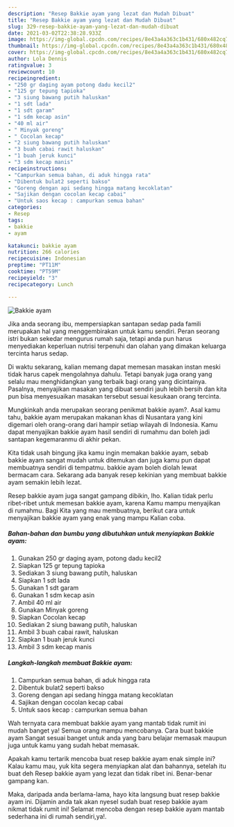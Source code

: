 ```yaml
---
description: "Resep Bakkie ayam yang lezat dan Mudah Dibuat"
title: "Resep Bakkie ayam yang lezat dan Mudah Dibuat"
slug: 329-resep-bakkie-ayam-yang-lezat-dan-mudah-dibuat
date: 2021-03-02T22:38:28.933Z
image: https://img-global.cpcdn.com/recipes/8e43a4a363c1b431/680x482cq70/bakkie-ayam-foto-resep-utama.jpg
thumbnail: https://img-global.cpcdn.com/recipes/8e43a4a363c1b431/680x482cq70/bakkie-ayam-foto-resep-utama.jpg
cover: https://img-global.cpcdn.com/recipes/8e43a4a363c1b431/680x482cq70/bakkie-ayam-foto-resep-utama.jpg
author: Lola Dennis
ratingvalue: 3
reviewcount: 10
recipeingredient:
- "250 gr daging ayam potong dadu kecil2"
- "125 gr tepung tapioka"
- "3 siung bawang putih haluskan"
- "1 sdt lada"
- "1 sdt garam"
- "1 sdm kecap asin"
- "40 ml air"
- " Minyak goreng"
- " Cocolan kecap"
- "2 siung bawang putih haluskan"
- "3 buah cabai rawit haluskan"
- "1 buah jeruk kunci"
- "3 sdm kecap manis"
recipeinstructions:
- "Campurkan semua bahan, di aduk hingga rata"
- "Dibentuk bulat2 seperti bakso"
- "Goreng dengan api sedang hingga matang kecoklatan"
- "Sajikan dengan cocolan kecap cabai"
- "Untuk saos kecap : campurkan semua bahan"
categories:
- Resep
tags:
- bakkie
- ayam

katakunci: bakkie ayam 
nutrition: 266 calories
recipecuisine: Indonesian
preptime: "PT11M"
cooktime: "PT59M"
recipeyield: "3"
recipecategory: Lunch

---
```



![Bakkie ayam](https://img-global.cpcdn.com/recipes/8e43a4a363c1b431/680x482cq70/bakkie-ayam-foto-resep-utama.jpg)

Jika anda seorang ibu, mempersiapkan santapan sedap pada famili merupakan hal yang menggembirakan untuk kamu sendiri. Peran seorang istri bukan sekedar mengurus rumah saja, tetapi anda pun harus menyediakan keperluan nutrisi terpenuhi dan olahan yang dimakan keluarga tercinta harus sedap.

Di waktu  sekarang, kalian memang dapat memesan masakan instan meski tidak harus capek mengolahnya dahulu. Tetapi banyak juga orang yang selalu mau menghidangkan yang terbaik bagi orang yang dicintainya. Pasalnya, menyajikan masakan yang dibuat sendiri jauh lebih bersih dan kita pun bisa menyesuaikan masakan tersebut sesuai kesukaan orang tercinta. 



Mungkinkah anda merupakan seorang penikmat bakkie ayam?. Asal kamu tahu, bakkie ayam merupakan makanan khas di Nusantara yang kini digemari oleh orang-orang dari hampir setiap wilayah di Indonesia. Kamu dapat menyajikan bakkie ayam hasil sendiri di rumahmu dan boleh jadi santapan kegemaranmu di akhir pekan.

Kita tidak usah bingung jika kamu ingin memakan bakkie ayam, sebab bakkie ayam sangat mudah untuk ditemukan dan juga kamu pun dapat membuatnya sendiri di tempatmu. bakkie ayam boleh diolah lewat bermacam cara. Sekarang ada banyak resep kekinian yang membuat bakkie ayam semakin lebih lezat.

Resep bakkie ayam juga sangat gampang dibikin, lho. Kalian tidak perlu ribet-ribet untuk memesan bakkie ayam, karena Kamu mampu menyajikan di rumahmu. Bagi Kita yang mau membuatnya, berikut cara untuk menyajikan bakkie ayam yang enak yang mampu Kalian coba.

<!--inarticleads1-->

##### Bahan-bahan dan bumbu yang dibutuhkan untuk menyiapkan Bakkie ayam:

1. Gunakan 250 gr daging ayam, potong dadu kecil2
1. Siapkan 125 gr tepung tapioka
1. Sediakan 3 siung bawang putih, haluskan
1. Siapkan 1 sdt lada
1. Gunakan 1 sdt garam
1. Gunakan 1 sdm kecap asin
1. Ambil 40 ml air
1. Gunakan  Minyak goreng
1. Siapkan  Cocolan kecap
1. Sediakan 2 siung bawang putih, haluskan
1. Ambil 3 buah cabai rawit, haluskan
1. Siapkan 1 buah jeruk kunci
1. Ambil 3 sdm kecap manis




<!--inarticleads2-->

##### Langkah-langkah membuat Bakkie ayam:

1. Campurkan semua bahan, di aduk hingga rata
1. Dibentuk bulat2 seperti bakso
1. Goreng dengan api sedang hingga matang kecoklatan
1. Sajikan dengan cocolan kecap cabai
1. Untuk saos kecap : campurkan semua bahan




Wah ternyata cara membuat bakkie ayam yang mantab tidak rumit ini mudah banget ya! Semua orang mampu mencobanya. Cara buat bakkie ayam Sangat sesuai banget untuk anda yang baru belajar memasak maupun juga untuk kamu yang sudah hebat memasak.

Apakah kamu tertarik mencoba buat resep bakkie ayam enak simple ini? Kalau kamu mau, yuk kita segera menyiapkan alat dan bahannya, setelah itu buat deh Resep bakkie ayam yang lezat dan tidak ribet ini. Benar-benar gampang kan. 

Maka, daripada anda berlama-lama, hayo kita langsung buat resep bakkie ayam ini. Dijamin anda tak akan nyesel sudah buat resep bakkie ayam nikmat tidak rumit ini! Selamat mencoba dengan resep bakkie ayam mantab sederhana ini di rumah sendiri,ya!.

